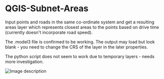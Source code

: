 # QGIS-Subnet-Areas

Input points and roads in the same co-ordinate system and get a resulting areas layer which represents closest areas to the points based on drive time (currently doesn't incorporate road speed).

The .model3 file is confirmed to be working. The output may load but look blank - you need to change the CRS of the layer in the later properties.

The python script does not seem to work due to temporary layers - needs more investigation.

![Image description](https://i.redd.it/hxx713akwzx41.png)
